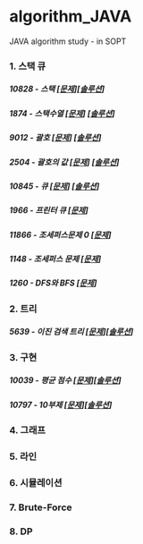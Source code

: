 # algorithm_JAVA
JAVA algorithm study - in SOPT


### 1. 스택 큐
##### 10828 - 스택 [[문제](https://www.acmicpc.net/problem/10828)][[솔루션](https://github.com/mjung1798/algorithm_JAVA/blob/master/Main_10828.java)]
##### 1874 - 스택수열 [[문제](https://www.acmicpc.net/problem/1874)] [[솔루션](https://github.com/mjung1798/algorithm_JAVA/blob/master/Main_1874.java)]
##### 9012 - 괄호 [[문제](https://www.acmicpc.net/problem/9012)] [[솔루션](https://github.com/mjung1798/algorithm_JAVA/blob/master/Main_9012.java)]
##### 2504 - 괄호의 값 [[문제](https://www.acmicpc.net/problem/2504)] [[솔루션](https://github.com/mjung1798/algorithm_JAVA/blob/master/Main_2504.java)]
##### 10845 - 큐 [[문제](https://www.acmicpc.net/problem/10845)] [[솔루션](https://github.com/mjung1798/algorithm_JAVA/blob/master/Main_10845.java)]
##### 1966 - 프린터 큐 [[문제](https://www.acmicpc.net/problem/1966)] 
##### 11866 - 조세퍼스문제 0 [[문제](https://www.acmicpc.net/problem/11866)]
##### 1148 - 조세퍼스 문제 [[문제](https://www.acmicpc.net/problem/1148)]
##### 1260 - DFS와 BFS [[문제](https://www.acmicpc.net/problem/1260)]



### 2. 트리

##### 5639 - 이진 검색 트리 [[문제](https://www.acmicpc.net/problem/5639)][[솔루션](https://github.com/mjung1798/algorithm_JAVA/blob/master/Main_5639.java)]



### 3. 구현

##### 10039 - 평균 점수 [[문제](https://www.acmicpc.net/problem/10039)][[솔루션](https://github.com/mjung1798/algorithm_JAVA/blob/master/Main_10039.java)]

##### 10797 - 10부제 [[문제](https://www.acmicpc.net/problem/10797)][[솔루션](https://github.com/mjung1798/algorithm_JAVA/blob/master/Main_10797.java)]



### 4. 그래프

### 5. 라인

### 6. 시뮬레이션

### 7. Brute-Force

### 8. DP